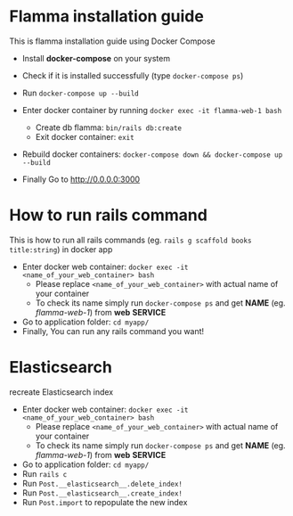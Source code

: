 # Flamma installation guide

This is flamma installation guide using Docker Compose

* Install **docker-compose** on your system

* Check if it is installed successfully (type `docker-compose ps`)

* Run `docker-compose up --build`

* Enter docker container by running `docker exec -it flamma-web-1 bash`
  * Create db flamma: `bin/rails db:create`
  * Exit docker container: `exit`

* Rebuild docker containers: `docker-compose down && docker-compose up --build`

* Finally Go to http://0.0.0.0:3000

# How to run rails command

This is how to run all rails commands (eg. `rails g scaffold books title:string`) in docker app

* Enter docker web container: `docker exec -it <name_of_your_web_container> bash`
  * Please replace `<name_of_your_web_container>` with actual name of your container
  * To check its name simply run `docker-compose ps` and get **NAME** (eg. _flamma-web-1_) from **web** **SERVICE**
* Go to application folder: `cd myapp/`
* Finally, You can run any rails command you want!

# Elasticsearch

recreate Elasticsearch index 

* Enter docker web container: `docker exec -it <name_of_your_web_container> bash`
  * Please replace `<name_of_your_web_container>` with actual name of your container
  * To check its name simply run `docker-compose ps` and get **NAME** (eg. _flamma-web-1_) from **web** **SERVICE**
* Go to application folder: `cd myapp/`
* Run `rails c`
* Run `Post.__elasticsearch__.delete_index!`
* Run `Post.__elasticsearch__.create_index!`
* Run `Post.import` to repopulate the new index
